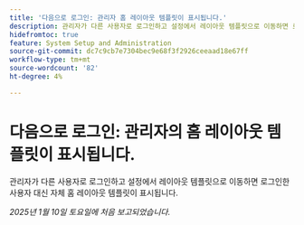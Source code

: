 ```yaml
---
title: '다음으로 로그인: 관리자 홈 레이아웃 템플릿이 표시됩니다.'
description: 관리자가 다른 사용자로 로그인하고 설정에서 레이아웃 템플릿으로 이동하면 로그인한 사용자 대신 자체 홈 레이아웃 템플릿이 표시됩니다.
hidefromtoc: true
feature: System Setup and Administration
source-git-commit: dc7c9cb7e7304bec9e68f3f2926ceeaad18e67ff
workflow-type: tm+mt
source-wordcount: '82'
ht-degree: 4%

---
```


# 다음으로 로그인: 관리자의 홈 레이아웃 템플릿이 표시됩니다.

관리자가 다른 사용자로 로그인하고 설정에서 레이아웃 템플릿으로 이동하면 로그인한 사용자 대신 자체 홈 레이아웃 템플릿이 표시됩니다.

_2025년 1월 10일 토요일에 처음 보고되었습니다._
